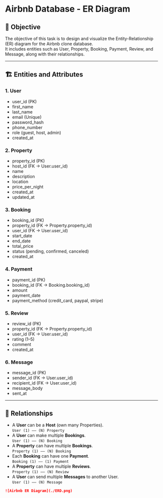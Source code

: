 # Airbnb Database - ER Diagram

## 🎯 Objective
The objective of this task is to design and visualize the Entity-Relationship (ER) diagram for the Airbnb clone database.  
It includes entities such as User, Property, Booking, Payment, Review, and Message, along with their relationships.

---

## 🏗️ Entities and Attributes

### 1. User
- user_id (PK)
- first_name
- last_name
- email (Unique)
- password_hash
- phone_number
- role (guest, host, admin)
- created_at

### 2. Property
- property_id (PK)
- host_id (FK → User.user_id)
- name
- description
- location
- price_per_night
- created_at
- updated_at

### 3. Booking
- booking_id (PK)
- property_id (FK → Property.property_id)
- user_id (FK → User.user_id)
- start_date
- end_date
- total_price
- status (pending, confirmed, canceled)
- created_at

### 4. Payment
- payment_id (PK)
- booking_id (FK → Booking.booking_id)
- amount
- payment_date
- payment_method (credit_card, paypal, stripe)

### 5. Review
- review_id (PK)
- property_id (FK → Property.property_id)
- user_id (FK → User.user_id)
- rating (1–5)
- comment
- created_at

### 6. Message
- message_id (PK)
- sender_id (FK → User.user_id)
- recipient_id (FK → User.user_id)
- message_body
- sent_at

---

## 🔗 Relationships

- A **User** can be a **Host** (own many Properties).  
  `User (1) —— (N) Property`
- A **User** can make multiple **Bookings**.  
  `User (1) —— (N) Booking`
- A **Property** can have multiple **Bookings**.  
  `Property (1) —— (N) Booking`
- Each **Booking** can have one **Payment**.  
  `Booking (1) —— (1) Payment`
- A **Property** can have multiple **Reviews**.  
  `Property (1) —— (N) Review`
- A **User** can send multiple **Messages** to another User.  
  `User (1) —— (N) Message`



```markdown
![Airbnb ER Diagram](./ERD.png)
